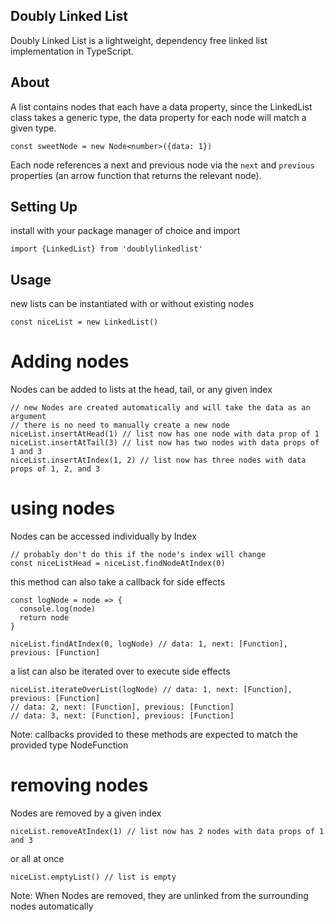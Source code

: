## Doubly Linked List

Doubly Linked List is a lightweight, dependency free linked list implementation in TypeScript.

## About

A list contains nodes that each have a data property, since the LinkedList class takes a generic type, the data property for each node will match a given type.

```
const sweetNode = new Node<number>({data: 1})
```

Each node references a next and previous node via the `next` and `previous` properties (an arrow function that returns the relevant node).

## Setting Up

install with your package manager of choice and import

`import {LinkedList} from 'doublylinkedlist'`

## Usage

new lists can be instantiated with or without existing nodes

```
const niceList = new LinkedList()
```

# Adding nodes

Nodes can be added to lists at the head, tail, or any given index

```
// new Nodes are created automatically and will take the data as an argument
// there is no need to manually create a new node
niceList.insertAtHead(1) // list now has one node with data prop of 1
niceList.insertAtTail(3) // list now has two nodes with data props of 1 and 3
niceList.insertAtIndex(1, 2) // list now has three nodes with data props of 1, 2, and 3
```

# using nodes

Nodes can be accessed individually by Index

```
// probably don't do this if the node's index will change
const niceListHead = niceList.findNodeAtIndex(0)
```

this method can also take a callback for side effects

```
const logNode = node => {
  console.log(node)
  return node
}

niceList.findAtIndex(0, logNode) // data: 1, next: [Function], previous: [Function]
```

a list can also be iterated over to execute side effects

```
niceList.iterateOverList(logNode) // data: 1, next: [Function], previous: [Function]
// data: 2, next: [Function], previous: [Function]
// data: 3, next: [Function], previous: [Function]
```

Note: callbacks provided to these methods are expected to match the provided type NodeFunction

# removing nodes

Nodes are removed by a given index

```
niceList.removeAtIndex(1) // list now has 2 nodes with data props of 1 and 3
```

or all at once

```
niceList.emptyList() // list is empty
```

Note: When Nodes are removed, they are unlinked from the surrounding nodes automatically
